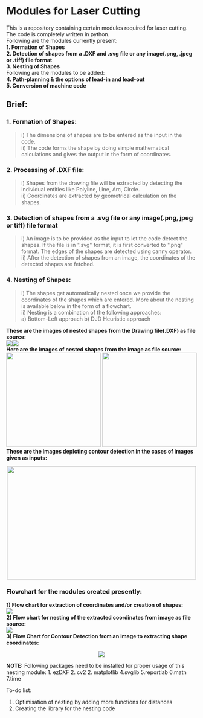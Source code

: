 # 																											Modules for Laser Cutting
This is a repository containing certain modules required for laser cutting. The code is completely written in python.  
Following are the modules currently present:  
**1. Formation of Shapes**  
**2. Detection of shapes from a .DXF and .svg file or any image(.png, .jpeg or .tiff) file format**  
**3. Nesting of Shapes**  
Following are the modules to be added:  
**4. Path-planning & the options of lead-in and lead-out**  
**5. Conversion of machine code**  

## **Brief:**  
###  __1. Formation of Shapes:__   
> i) The dimensions of shapes are to be entered as the input in the code.  
> ii) The code forms the shape by doing simple mathematical calculations and gives the output in the form of coordinates.  

### __2. Processing of .DXF file:__   
> i) Shapes from the drawing file will be extracted by detecting the individual entities like Polyline, Line, Arc, Circle.  
> ii) Coordinates are extracted by geometrical calculation on the shapes.   

### __3. Detection of shapes from a .svg file or any image(.png, jpeg or tiff) file format__  
> i) An image is to be provided as the input to let the code detect the shapes. If the file is in ".svg" format, it is first converted to ".png" format. The edges of the shapes are detected using canny operator.    
> ii) After the detection of shapes from an image, the coordinates of the detected shapes are fetched.   

### __4. Nesting of Shapes:__  
> i) The shapes get automatically nested once we provide the coordinates of the shapes which are entered.  More about the nesting is available below in the form of a flowchart.  
> ii) Nesting is a combination of the following approaches:  
a) Bottom-Left approach b) DJD Heuristic approach  

__These are the images of nested shapes from the Drawing file(.DXF) as file source:__  
<img src="https://github.com/KeepsakeAutomation/Nesting/blob/master/img/mega_shape_before nesting.PNG"><img src="https://github.com/KeepsakeAutomation/Nesting/blob/master/img/mega_shape_after nesting.PNG">  
__Here are the images of nested shapes from the image as file source:__   
<img src="https://github.com/KeepsakeAutomation/Nesting/blob/master/img/fun_nested.PNG" width="250" height="250"> <img src="https://github.com/KeepsakeAutomation/Nesting/blob/master/img/nested_ganesh.PNG" width="250" height="250">    
__These are the images depicting contour detection in the cases of images given as inputs:__  
<p align="center">
<img src="https://github.com/KeepsakeAutomation/Nesting/blob/master/img/shapes_edge.png" width="500" height="300"> 
</p>  

### Flowchart for the modules created presently:  
 __1) Flow chart for extraction of coordinates and/or creation of shapes:__    
<img src="https://github.com/KeepsakeAutomation/Nesting/blob/master/img/flow_chart.png">  
__2) Flow chart for nesting of the extracted coordinates from image as file source:__  
<img src="https://github.com/KeepsakeAutomation/Nesting/blob/master/img/Flow_chart_2.png">  
__3) Flow Chart for Contour Detection from an image to extracting shape coordinates:__  
<p align="center">
<img src="https://github.com/KeepsakeAutomation/Nesting/blob/master/img/Flow_chart_3.png">  
 </p>

__NOTE:__ Following packages need to be installed for proper usage of this nesting module: 1. ezDXF 2. cv2 2. matplotlib 4.svglib 5.reportlab 6.math 7.time  

To-do list:  
1. Optimisation of nesting by adding more functions for distances  
2. Creating the library for the nesting code    
